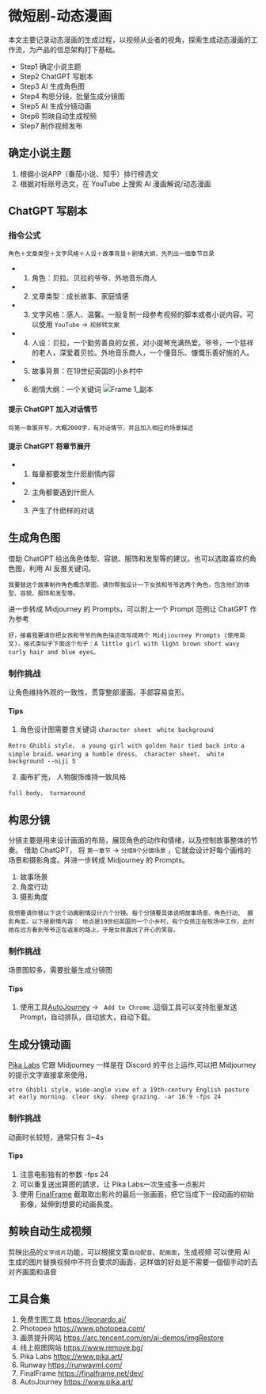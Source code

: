 # 微短剧-动态漫画
本文主要记录动态漫画的生成过程，以视频从业者的视角，探索生成动态漫画的工作流，为产品的信息架构打下基础。

* Step1 确定小说主题
* Step2 ChatGPT 写剧本
* Step3 AI 生成角色图
* Step4 构思分镜，批量生成分镜图
* Step5 AI 生成分镜动画
* Step6 剪映自动生成视频
* Step7 制作视频发布

## 确定小说主题
1. 根据小说APP（番茄小说、知乎）排行榜选文
2. 根据对标账号选文，在 YouTube 上搜索 AI 漫画解说/动态漫画

## ChatGPT 写剧本

### 指令公式
```  
角色＋文章类型＋文字风格＋人设＋故事背景＋剧情大纲，先列出一個章节目录
```
* 1. 角色：贝拉、贝拉的爷爷、外地音乐商人
* 2. 文章类型：成长故事、家庭情感
* 3. 文字风格：感人、温馨。一般复制一段参考视频的脚本或者小说内容。可以使用 `YouTube` -> `视频转文案` 
* 4. 人设：贝拉，一个勤劳善良的女孩，对小提琴充满热爱。爷爷，一个慈祥的老人，深爱着贝拉。外地音乐商人，一个懂音乐、慷慨乐善好施的人。
* 5. 故事背景：在19世纪英国的小乡村中
* 6. 剧情大纲：一个关键词
![Frame 1_副本](https://github.com/qingqing-ux/Short-play-generation/assets/107176473/3cae4c7f-c96a-4ea9-b18f-14c4c391347a)


#### 提示 ChatGPT 加入对话情节
```  
将第一章展开写，大概2000字，有对话情节，并且加入相应的场景描述
```
#### 提示 ChatGPT 将章节展开

* 1. 每章都要发生什麽剧情内容          
* 2. 主角都要遇到什麽人
* 3. 产生了什麽样的对话 

## 生成角色图
借助 ChatGPT 给出角色体型、容貌、服饰和发型等的建议。也可以选取喜欢的角色图，利用 AI 反推关键词。
```
我要替这个故事制作角色概念草图，请你帮我设计一下女孩和爷爷这两个角色，包含他们的体型、容貌、服饰和发型等。
```
进一步转成 Midjourney 的 Prompts，可以附上一个 Prompt 范例让 ChatGPT 作为参考
```
好，接着我要请你把女孩和爷爷的角色描述改写成两个 Midjiourney Prompts (使用英文)，格式类似于下面这个句子：A little girl with light brown short wavy curly hair and blue eyes。
```

### 制作挑战
让角色维持外观的一致性，贯穿整部漫画。手部容易变形。

#### Tips
1. 角色设计图需要含关键词 `character sheet` ` white background`  
```
Retro Ghibli style， a young girl with golden hair tied back into a simple braid，wearing a humble dress， character sheet， white background --niji 5
```
2. 画布扩充， 人物服饰维持一致风格 
```
full body， turnaround
```
 
## 构思分镜
分镜主要是用来设计画面的布局，展现角色的动作和情绪，以及控制故事整体的节奏。 借助 ChatGPT， 将 `第一章节` -> `分成N个分镜场景` ，它就会设计好每个画格的场景和摄影角度。并进一步转成 Midjourney 的 Prompts。
1. 故事场景
2. 角度行动
3. 摄影角度
```  
我想要请你替以下这个动画剧情设计六个分镜。每个分镜要具体说明故事场景、角色行动、 摄影角度。以下是剧情内容： 地点是19世纪英国的一个小乡村，有个女孩正在牧场中工作，此时她在远方看到爷爷正在返家的路上，于是女孩露出了开心的笑容。
```
### 制作挑战
场景图较多，需要批量生成分镜图

#### Tips
1. 使用工具[AutoJourney](https://www.pika.art/)  -> ` Add to Chrome` .這個工具可以支持批量发送 Prompt，自动排队，自动放大，自动下载。


## 生成分镜动画
[Pika Labs](https://www.pika.art/) 它跟 Midjourney 一样是在 Discord 的平台上运作,可以把 Midjourney 的提示文字直接拿來使用，

```
etro Ghibli style, wide-angle view of a 19th-century English pasture at early morning. clear sky. sheep grazing. -ar 16:9 -fps 24 
```
### 制作挑战
动画时长较短，通常只有 3~4s

#### Tips
1. 注意电影独有的参数 -fps 24
2. 可以重复送出算图的請求，让 Pika Labs一次生成多一点影片
3. 使用 [FinalFrame](https://finalframe.net/dev/) 截取取出影片的最后一张画面，把它当成下一段动画的初始影像，延伸到想要的动画長度。

## 剪映自动生成视频
剪映出品的`文字成片`功能，可以根据文案`自动配音`、`配画面`，生成视频
可以使用 AI 生成的图片替换视频中不符合要求的画面，这样做的好处是不需要一個個手动的去对齐画面和语音


## 工具合集
1. 免费生图工具  https://leonardo.ai/
2. Photopea  https://www.photopea.com/ 
3. 画质提升网站  https://arc.tencent.com/en/ai-demos/imgRestore
4. 线上抠图网站  https://www.remove.bg/
5. Pika Labs  https://www.pika.art/
6. Runway  https://runwayml.com/
7. FinalFrame  https://finalframe.net/dev/
8. AutoJourney  https://www.pika.art/
